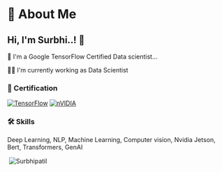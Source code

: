 # 🚀 About Me
## Hi, I'm Surbhi..! 👋

🧠 I'm a Google TensorFlow Certified Data scientist...

👩‍💻 I'm currently working as Data Scientist

### 🔗 Certification
[![TensorFlow](https://img.shields.io/badge/TensorFlow-%23FF6F00.svg?style=for-the-badge&logo=TensorFlow&logoColor=white)](https://www.credential.net/7d3bfe20-6bfe-4256-b76e-64491751f2a1)
[![nVIDIA](https://img.shields.io/badge/nVIDIA-%2376B900.svg?style=for-the-badge&logo=nVIDIA&logoColor=white)](https://learn.nvidia.com/certificates?id=371444e16d7d429e8791271dab57561a)

### 🛠 Skills
Deep Learning, NLP, Machine Learning, Computer vision, Nvidia Jetson, Bert, Transformers, GenAI
<p>&nbsp;<img align="center" src="https://github-readme-stats.vercel.app/api?username=Surbhipatil&show_icons=true&locale=en" alt="Surbhipatil" /></p>
